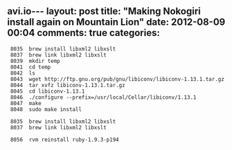 avi.io---
layout: post
title: "Making Nokogiri install again on Mountain Lion"
date: 2012-08-09 00:04
comments: true
categories: 
---


```
 8035  brew install libxml2 libxslt
 8037  brew link libxml2 libxslt
 8039  mkdir temp
 8041  cd temp
 8042  ls
 8043  wget http://ftp.gnu.org/pub/gnu/libiconv/libiconv-1.13.1.tar.gz
 8044  tar xvfz libiconv-1.13.1.tar.gz
 8045  cd libiconv-1.13.1
 8046  ./configure --prefix=/usr/local/Cellar/libiconv/1.13.1
 8047  make
 8048  sudo make install
```

```
 8035  brew install libxml2 libxslt
 8037  brew link libxml2 libxslt
```

```
 8056  rvm reinstall ruby-1.9.3-p194
```